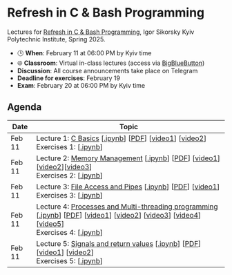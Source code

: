 # Refresh in C & Bash Programming

Lectures for [Refresh in C & Bash Programming](https://ai4ci.eu/course/refresh-in-c-bash-programming/), Igor Sikorsky Kyiv Polytechnic Institute, Spring 2025.


- 🕒 **When**: February 11 at 06:00 PM by Kyiv time 
- 🌐 **Classroom**:  Virtual in-class lectures (access via [BigBlueButton](https://bbb.comsys.kpi.ua/rooms/0ww-8dy-exn-df2/join))
- **Discussion**: All course announcements take place on Telegram
- **Deadline for exercises**: February 19
- **Exam**: February 20 at 06:00 PM by Kyiv time


## Agenda

| Date | Topic |
| ---- | ----- |
| Feb 11 |  Lecture 1: [C Basics](https://ai4ci-kpi.github.io/Refresh-in-C/presentations/Lecture_1_C_Basics.slides.html#/) [[.ipynb](https://github.com/ai4ci-kpi/Refresh-in-C/blob/main/Lecture_1_C_Basics.ipynb)] [[PDF](https://github.com/ai4ci-kpi/Refresh-in-C/blob/main/pdf/Lecture_1_C_Basics-1.pdf)] [[video1](https://www.youtube.com/watch?v=dTp0c41XnrQ)] [[video2](https://www.youtube.com/watch?v=aP1ijjeZc24)] <br> Exercises 1: [[.ipynb](https://github.com/ai4ci-kpi/Refresh-in-C/blob/main/exercises/Exercises_C_Basics.ipynb)]|
| Feb 11 | Lecture 2: [Memory Management](https://ai4ci-kpi.github.io/Refresh-in-C/presentations/Lecture_2_Memory_Management.slides.html#/) [[.ipynb](https://github.com/ai4ci-kpi/Refresh-in-C/blob/main/Lecture_2_Memory_Management.ipynb)] [[PDF](https://github.com/ai4ci-kpi/Refresh-in-C/blob/main/pdf/Lecture_2_Memory_Management.pdf)] [[video1](https://www.youtube.com/watch?v=_8-ht2AKyH4)] [[video2](https://www.youtube.com/watch?v=5OJRqkYbK-4)][[video3](https://www.youtube.com/watch?v=xDVC3wKjS64)] <br> Exercises 2: [[.ipynb](https://github.com/ai4ci-kpi/Refresh-in-C/blob/main/exercises/Exercises_Memory_Management.ipynb)]  |
| Feb 11 |  Lecture 3: [File Access and Pipes](https://ai4ci-kpi.github.io/Refresh-in-C/presentations/Lecture_3_File_Access_and_Pipes.slides.html#/) [[.ipynb](https://github.com/ai4ci-kpi/Refresh-in-C/blob/main/Lecture_3_File_Access_and_Pipes.ipynb)] [[PDF](https://github.com/ai4ci-kpi/Refresh-in-C/blob/main/pdf/Lecture_3_File_Access_and_Pipes.pdf)] [[video1](https://www.youtube.com/watch?v=Mqb2dVRe0uo)]  <br> Exercises 3: [[.ipynb](https://github.com/ai4ci-kpi/Refresh-in-C/blob/main/exercises/Exercises_File_Access_and_Pipes.ipynb)] |
| Feb 11 |  Lecture 4: [Processes and Multi-threading programming](https://ai4ci-kpi.github.io/Refresh-in-C/presentations/Lecture_4_Processes_and_Multi_threading_programming.slides.html#/) [[.ipynb](https://github.com/ai4ci-kpi/Refresh-in-C/blob/main/Lecture_4_Processes_and_Multi_threading_programming.ipynb)] [[PDF](https://github.com/ai4ci-kpi/Refresh-in-C/blob/main/pdf/Lecture_4_Processes_and_Multi_threading_programming.pdf)] [[video1](https://www.youtube.com/watch?v=cex9XrZCU14&list=PLfqABt5AS4FkW5mOn2Tn9ZZLLDwA3kZUY)] [[video2](https://youtu.be/PZrQ4eGm-hM?si=4M9bl3R9F1UXlZUe)] [[video3](https://youtu.be/d9s_d28yJq0?si=R-6NXao9sN1dkVLa)] [[video4](https://youtu.be/IKG1P4rgm54?si=cGHCQiKxbYaj1zcp)] [[video5](https://youtu.be/oq29KUy29iQ?si=bYs40U_KTBNtSQk5)] <br> Exercises 4: [[.ipynb](https://github.com/ai4ci-kpi/Refresh-in-C/blob/main/exercises/Exercises_Processes_and_Multi_threading_programming.ipynb)]|
| Feb 11 |  Lecture 5: [Signals and return values](https://ai4ci-kpi.github.io/Refresh-in-C/presentations/Lecture_5_Signals_and_return_values.slides.html#/) [[.ipynb](https://github.com/ai4ci-kpi/Refresh-in-C/blob/main/Lecture_5_Signals_and_return_values.ipynb)] [[PDF](https://github.com/ai4ci-kpi/Refresh-in-C/blob/main/pdf/Lecture_5_Signals_and_return_values.pdf)] [[video1](https://www.youtube.com/watch?v=5We_HtLlAbs)] [[video2](https://www.youtube.com/watch?v=jF-1eFhyz1U)] <br> Exercises 5: [[.ipynb](https://github.com/ai4ci-kpi/Refresh-in-C/blob/main/exercises/Exercises_Signals_and_return_values.ipynb)] |



<!-- | February  |  Lecture 1: [Introduction][] [[PDF][]] | -->